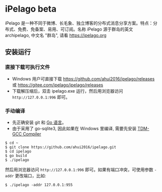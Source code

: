 # iPelago beta

iPelago 是一种不同于微博、长毛象、独立博客的分布式消息分享方案。特点：分布式、免费、免备案、易用、可订阅。名称 iPelago 源于群岛的英文 archipelago, 中文名 "群岛", 请看 https://ipelago.org


## 安装运行

### 直接下载可执行文件

- Windows 用户可直接下载 https://github.com/ahui2016/ipelago/releases 或 https://gitee.com/ipelago/ipelago/releases
- 下载解压缩后，双击 ipelago.exe 运行，然后用浏览器访问 `http://127.0.0.1:996` 即可。

### 手动编译

- 先正确安装 git 和 [Go 语言](https://golang.google.cn/)。
- 由于采用了 go-sqlite3, 因此如果在 Windows 里编译, 需要先安装 [TDM-GCC Compiler](https://sourceforge.net/projects/tdm-gcc/)

```
$ cd ~
$ git clone https://github.com/ahui2016/ipelago.git
$ cd ipelago
$ go build
$ ./ipelago
```

然后用浏览器访问 `http://127.0.0.1:996` 即可。如果有端口冲突，可使用参数 `-addr` 更改端口，比如:

```
$ ./ipelago -addr 127.0.0.1:955
```
